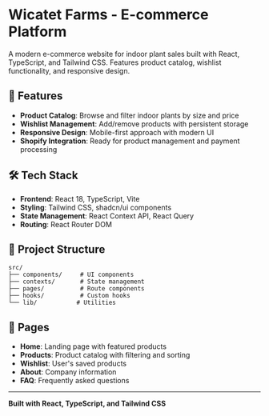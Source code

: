 # Wicatet Farms - E-commerce Platform

A modern e-commerce website for indoor plant sales built with React, TypeScript, and Tailwind CSS. Features product catalog, wishlist functionality, and responsive design.

## 🚀 Features

- **Product Catalog**: Browse and filter indoor plants by size and price
- **Wishlist Management**: Add/remove products with persistent storage
- **Responsive Design**: Mobile-first approach with modern UI
- **Shopify Integration**: Ready for product management and payment processing

## 🛠️ Tech Stack

- **Frontend**: React 18, TypeScript, Vite
- **Styling**: Tailwind CSS, shadcn/ui components
- **State Management**: React Context API, React Query
- **Routing**: React Router DOM


## 📁 Project Structure

```
src/
├── components/     # UI components
├── contexts/       # State management
├── pages/          # Route components
├── hooks/          # Custom hooks
└── lib/           # Utilities
```

## 🔗 Pages

- **Home**: Landing page with featured products
- **Products**: Product catalog with filtering and sorting
- **Wishlist**: User's saved products
- **About**: Company information
- **FAQ**: Frequently asked questions

---

**Built with React, TypeScript, and Tailwind CSS**